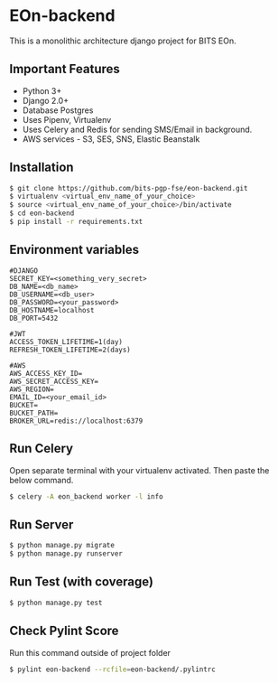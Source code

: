 # EOn-backend

This is a monolithic architecture django project for BITS EOn.

## Important Features

- Python 3+
- Django 2.0+
- Database Postgres
- Uses Pipenv, Virtualenv
- Uses Celery and Redis for sending SMS/Email in background.
- AWS services - S3, SES, SNS, Elastic Beanstalk

## Installation

```bash
$ git clone https://github.com/bits-pgp-fse/eon-backend.git
$ virtualenv <virtual_env_name_of_your_choice>
$ source <virtual_env_name_of_your_choice>/bin/activate
$ cd eon-backend
$ pip install -r requirements.txt
```

## Environment variables

```
#DJANGO
SECRET_KEY=<something_very_secret>
DB_NAME=<db_name>
DB_USERNAME=<db_user>
DB_PASSWORD=<your_password>
DB_HOSTNAME=localhost
DB_PORT=5432

#JWT
ACCESS_TOKEN_LIFETIME=1(day)
REFRESH_TOKEN_LIFETIME=2(days)

#AWS
AWS_ACCESS_KEY_ID=
AWS_SECRET_ACCESS_KEY=
AWS_REGION=
EMAIL_ID=<your_email_id>
BUCKET=
BUCKET_PATH=
BROKER_URL=redis://localhost:6379
```

## Run Celery
Open separate terminal with your virtualenv activated. Then paste the below command.

```bash
$ celery -A eon_backend worker -l info
```

## Run Server

```bash
$ python manage.py migrate
$ python manage.py runserver
```

## Run Test (with coverage)
```bash
$ python manage.py test
```

## Check Pylint Score
Run this command outside of project folder
```bash
$ pylint eon-backend --rcfile=eon-backend/.pylintrc
```
